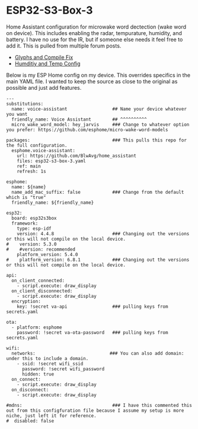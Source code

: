 # ESP32-S3-Box-3 
Home Assistant configuration for microwake word dectection (wake word on device). This includes enabling the radar, tempurature, humidity, and battery. I have no use for the IR, but if someone else needs it feel free to add it. This is pulled from multiple forum posts.

- [Glyphs and Compile Fix](https://community.home-assistant.io/t/compiling-esp32-s3-box-3-fails-and-gives-failed-config-font-is-missing-791-glyphs/797536/28)
- [Humditiy and Temp Config](https://community.home-assistant.io/t/esp32-s3-box3/638287/106)

Below is my ESP Home config on my device. This overrides specifics in the main YAML file. I wanted to keep the source as close to the original as possible and just add features.

```
---
substitutions:
  name: voice-assistant                 ## Name your device whatever you want
  friendly_name: Voice Assistant        ## ^^^^^^^^^^
  micro_wake_word_model: hey_jarvis     ### Change to whatever option you prefer: https://github.com/esphome/micro-wake-word-models 

packages:                               ### This pulls this repo for the full configuration.
  esphome.voice-assistant:
    url: https://github.com/BlwAvg/home_assistant
    files: esp32-s3-box-3.yaml
    ref: main
    refresh: 1s

esphome:
  name: ${name}
  name_add_mac_suffix: false            ### Change from the default which is "true"
  friendly_name: ${friendly_name}

esp32:
  board: esp32s3box
  framework:
    type: esp-idf
    version: 4.4.8                      ### Changing out the versions or this will not compile on the local device.
#    version: 5.3.0
#    #version: recommended
    platform_version: 5.4.0
#    platform_version: 6.8.1            ### Changing out the versions or this will not compile on the local device.

api:
  on_client_connected:
    - script.execute: draw_display
  on_client_disconnected:
    - script.execute: draw_display
  encryption:
    key: !secret va-api                 ### pulling keys from secrets.yaml

ota:
  - platform: esphome
    password: !secret va-ota-password   ### pulling keys from secrets.yaml

wifi:
  networks:                            ### You can also add domain: under this to include a domain.
    - ssid: !secret wifi_ssid
      password: !secret wifi_password
      hidden: true
  on_connect:
    - script.execute: draw_display
  on_disconnect:
    - script.execute: draw_display

#mdns:                                  ### I have this commented this out from this configfuration file because I assume my setup is more niche, just left it for reference.
#  disabled: false
```
